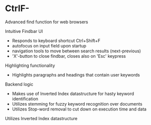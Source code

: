 # CtrlF-
Advanced find function for web browsers

Intuitive Findbar UI
- Responds to keyboard shortcut Ctrl+Shift+F
- autofocus on input field upon startup
- navigation tools to move between search results (next-previous)
- 'X'-button to close findbar, closes also on 'Esc' keypress

Highlighting functionality
- Highlights paragraphs and headings that contain user keywords

Backend logic
- Makes use of Inverted Index datastructure for hasty keyword identification
- Utilizes stemming for fuzzy keyword recognition over documents
- Utilizes Stop-word removal to cut down on execution time and data



Utilizes Inverted Index datastructure 
